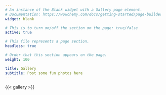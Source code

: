 ```yaml
---
# An instance of the Blank widget with a Gallery page element.
# Documentation: https://wowchemy.com/docs/getting-started/page-builder/
widget: blank

# This is to turn on/off the section on the page: true/false
active: true

# This file represents a page section.
headless: true

# Order that this section appears on the page.
weight: 100

title: Gallery
subtitle: Post some fun photos here
---
```


{{< gallery >}}
